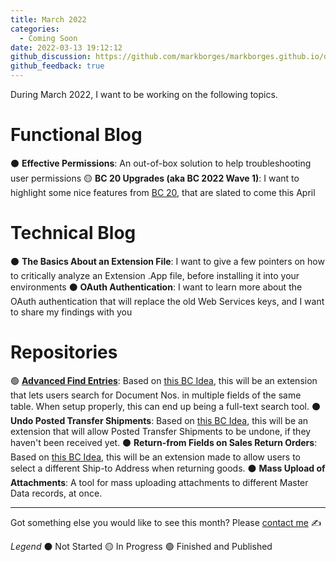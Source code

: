 ```yaml
---
title: March 2022
categories:
  - Coming Soon
date: 2022-03-13 19:12:12
github_discussion: https://github.com/markborges/markborges.github.io/discussions/3
github_feedback: true
---
```

During March 2022, I want to be working on the following topics.

<!--more-->
# Functional Blog
⚫ **Effective Permissions**: An out-of-box solution to help troubleshooting user permissions
🟡 **BC 20 Upgrades (aka BC 2022 Wave 1)**: I want to highlight some nice features from [BC 20](https://docs.microsoft.com/en-us/dynamics365-release-plan/2022wave1/), that are slated to come this April

# Technical Blog
⚫ **The Basics About an Extension File**: I want to give a few pointers on how to critically analyze an Extension .App file, before installing it into your environments
⚫ **OAuth Authentication**: I want to learn more about the OAuth authentication that will replace the old Web Services keys, and I want to share my findings with you

# Repositories
🟢 [**Advanced Find Entries**](/2022/03/16/Advanced-Find-Entries/): Based on [this BC Idea](https://experience.dynamics.com/ideas/idea/?ideaid=173910b8-fdae-ea11-8b71-0003ff68f609), this will be an extension that lets users search for Document Nos. in multiple fields of the same table. When setup properly, this can end up being a full-text search tool.
⚫ **Undo Posted Transfer Shipments**: Based on [this BC Idea](https://experience.dynamics.com/ideas/idea/?ideaid=458b33be-5cf7-e911-b862-0003ff68ac6b), this will be an extension that will allow Posted Transfer Shipments to be undone, if they haven't been received yet.
⚫ **Return-from Fields on Sales Return Orders**: Based on [this BC Idea](https://experience.dynamics.com/ideas/idea/?ideaid=46105865-7f10-e911-9461-0003ff68e0da), this will be an extension made to allow users to select a different Ship-to Address when returning goods.
⚫ **Mass Upload of Attachments**: A tool for mass uploading attachments to different Master Data records, at once.

---
Got something else you would like to see this month? Please [contact me](mailto:markborges@gmail.com) ✍

_Legend_
⚫ Not Started
🟡 In Progress
🟢 Finished and Published